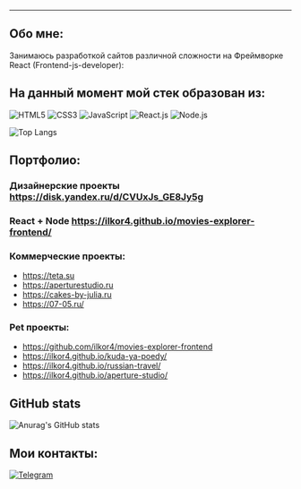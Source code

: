 ---
## Обо мне:

Занимаюсь разработкой сайтов различной сложности на Фреймворке React (Frontend-js-developer):

## На данный момент мой стек образован из: 
![HTML5](https://img.shields.io/badge/HTML5-E34F26?style=for-the-badge&logo=html5&logoColor=white) 
![CSS3](https://img.shields.io/badge/CSS3-1572B6?style=for-the-badge&logo=css3&logoColor=white)
![JavaScript](https://img.shields.io/badge/JavaScript-323330?style=for-the-badge&logo=javascript&logoColor=F7DF1E)
![React.js](https://img.shields.io/badge/React-20232A?style=for-the-badge&logo=react&logoColor=61DAFB)
![Node.js](https://img.shields.io/badge/Node.js-43853D?style=for-the-badge&logo=node.js&logoColor=white)

![Top Langs](https://github-readme-stats.vercel.app/api/top-langs/?username=ilkor4&layout=compact)

## Портфолио:
### Дизайнерские проекты https://disk.yandex.ru/d/CVUxJs_GE8Jy5g
### React + Node https://ilkor4.github.io/movies-explorer-frontend/
### Коммерческие проекты:
- https://teta.su
- https://aperturestudio.ru
- https://cakes-by-julia.ru
- https://07-05.ru/
### Pet проекты:
- https://github.com/ilkor4/movies-explorer-frontend
- https://ilkor4.github.io/kuda-ya-poedy/
- https://ilkor4.github.io/russian-travel/
- https://ilkor4.github.io/aperture-studio/

##  GitHub stats
![Anurag's GitHub stats](https://github-readme-stats.vercel.app/api?username=ilkor4&theme=transparent&show_icons=true)

## Мои контакты:
[![Telegram](https://img.shields.io/badge/Telegram-2CA5E0?style=for-the-badge&logo=telegram&logoColor=white)](https://t.me/ilkor44)
